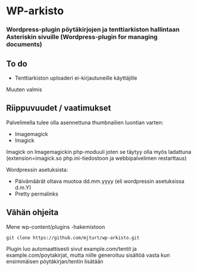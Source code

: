 # WP-arkisto
### Wordpress-plugin pöytäkirjojen ja tenttiarkiston hallintaan Asteriskin sivuille (Wordpress-plugin for managing documents)

To do
-----------
* Tenttiarkiston uploaderi ei-kirjautuneille käyttäjille

Muuten valmis

Riippuvuudet / vaatimukset
-----------
Palvelimella tulee olla asennettuna thumbnailien luontian varten:
* Imagemagick
* Imagick

Imagick on Imagemagickin php-moduuli joten se täytyy olla myös ladattuna (extension=imagick.so php.ini-tiedostoon ja webbipalvelimen restarttaus)

Wordpressin asetuksista:
* Päivämäärät oltava muotoa dd.mm.yyyy (eli wordpressin asetuksissa d.m.Y)
* Pretty permalinks

Vähän ohjeita
-----------
Mene wp-content/plugins -hakemistoon
```
git clone https://github.com/mjturt/wp-arkisto.git
```
Plugin luo automaattisesti sivut example.com/tentit ja example.com/poytakirjat, mutta niille generoituu sisältöä vasta kun ensimmäisen pöytäkirjan/tentin lisätään
